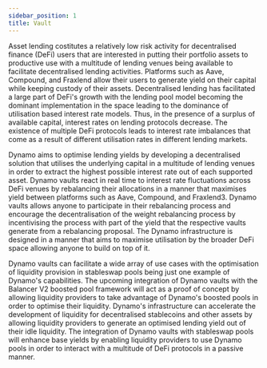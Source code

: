 ```yaml
---
sidebar_position: 1
title: Vault
---
```


Asset lending costitutes a relatively low risk activity for decentralised finance (DeFi) users that are interested in putting their portfolio assets to productive use with a multitude of lending venues being available to facilitate decentralised lending activities. Platforms such as Aave, Compound, and Fraxlend allow their users to generate yield on their capital while keeping custody of their assets. Decentralised lending has facilitated a large part of DeFi's growth with the lending pool model becoming the dominant implementation in the space leading to the dominance of utilisation based interest rate models. Thus, in the presence of a surplus of available capital, interest rates on lending protocols decrease. The existence of multiple DeFi protocols leads to interest rate imbalances that come as a result of different utilisation rates in different lending markets.

Dynamo aims to optimise lending yields by developing a decentralised solution that utilises the underlying capital in a multitude of lending venues in order to extract the highest possible interest rate out of each supported asset. Dynamo vaults react in real time to interest rate fluctuations across DeFi venues by rebalancing their allocations in a manner that maximises yield between platforms such as Aave, Compound, and Fraxlend3. Dynamo vaults allows anyone to participate in their rebalancing process and encourage the decentralisation of the weight rebalancing process by incentivising the process with part of the yield that the respective vaults generate from a rebalancing proposal. The Dynamo infrastructure is designed in a manner that aims to maximise utilisation by the broader DeFi space allowing anyone to build on top of it.

Dynamo vaults can facilitate a wide array of use cases with the optimisation of liquidity provision in stableswap pools being just one example of Dynamo's capabilities. The upcoming integration of Dynamo vaults with the Balancer V2 boosted pool framework will act as a proof of concept by allowing liquidity providers to take advantage of Dynamo's boosted pools in order to optimise their liquidity. Dynamo's infrastructure can accelerate the development of liquidity for decentralised stablecoins and other assets by allowing liquidity providers to generate an optimised lending yield out of their idle liquidity. The integration of Dynamo vaults with stableswap pools will enhance base yields by enabling liquidity providers to use Dynamo pools in order to interact with a multitude of DeFi protocols in a passive manner.
